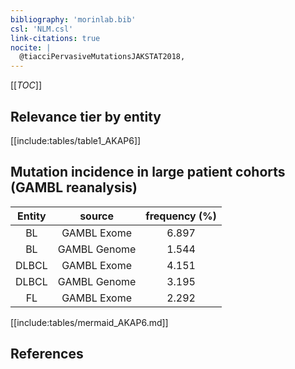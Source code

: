 ```yaml
---
bibliography: 'morinlab.bib'
csl: 'NLM.csl'
link-citations: true
nocite: |
  @tiacciPervasiveMutationsJAKSTAT2018, 
---
```


[[_TOC_]]




## Relevance tier by entity

[[include:tables/table1_AKAP6]]


## Mutation incidence in large patient cohorts (GAMBL reanalysis)

|Entity|source |frequency (%)|
|:------:|:----:|:----:|
|BL|GAMBL Exome |6.897 |
|BL|GAMBL Genome |1.544 |
|DLBCL|GAMBL Exome |4.151 |
|DLBCL|GAMBL Genome |3.195 |
|FL|GAMBL Exome |2.292 |


[[include:tables/mermaid_AKAP6.md]]

## References


